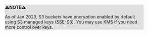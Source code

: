 <div style="margin:2em; background-color: #e0e0e0;">

<strong>⚠️NOTE️️️⚠️</strong>

As of Jan 2023, S3 buckets have encryption enabled by default using S3 managed keys (SSE-S3). You may use KMS if you need more control over keys.
</div>

